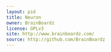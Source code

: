 ```yaml
---
layout: pid
title: Neuron
owner: BrainBoardz
license: GPLv3
site: http://www.brainboardz.com/
source: http://github.com/BrainBoardz
---
```

